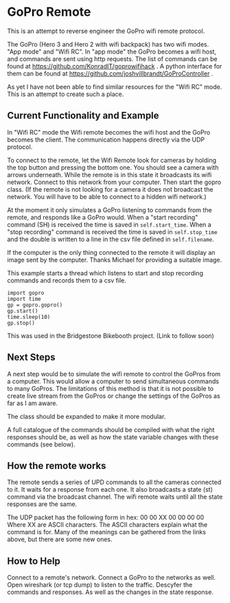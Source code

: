 GoPro Remote
============

This is an attempt to reverse engineer the GoPro wifi remote protocol. 

The GoPro (Hero 3 and Hero 2 with wifi backpack) has two wifi modes. "App mode" and "Wifi RC". In "app mode" the GoPro becomes a wifi host, and commands are sent using http requests. The list of commands can be found at https://github.com/KonradIT/goprowifihack . A python interface for them can be found at https://github.com/joshvillbrandt/GoProController . 

As yet I have not been able to find similar resources for the "Wifi RC" mode. This is an attempt to create such a place.

Current Functionality and Example
---------------------------------

In "Wifi RC" mode the Wifi remote becomes the wifi host and the GoPro becomes the client. The communication happens directly via the UDP protocol. 

To connect to the remote, let the Wifi Remote look for cameras by holding the top button and pressing the bottom one. You should see a camera with arrows underneath. While the remote is in this state it broadcasts its wifi network. Connect to this network from your computer. Then start the gopro class. (If the remote is not looking for a camera it does not broadcast the network. You will have to be able to connect to a hidden wifi network.) 

At the moment it only simulates a GoPro listening to commands from the remote, and responds like a GoPro would. When a "start recording" command (SH) is received the time is saved in `self.start_time`. When a "stop recording" command is received the time is saved in `self.stop_time` and the double is written to a line in the csv file defined in `self.filename`.

If the computer is the only thing connected to the remote it will display an image sent by the computer. Thanks Michael for providing a suitable image.

This example starts a thread which listens to start and stop recording commands and records them to a csv file.

    import gopro
    import time
    gp = gopro.gopro()
    gp.start()
    time.sleep(10)
    gp.stop()
    

This was used in the Bridgestone Bikebooth project. (Link to follow soon)

Next Steps
----------

A next step would be to simulate the wifi remote to control the GoPros from a computer. This would allow a computer to send simultaneous commands to many GoPros. The limitations of this method is that it is not possible to create live stream from the GoPros or change the settings of the GoPros as far as I am aware.

The class should be expanded to make it more modular.

A full catalogue of the commands should be compiled with what the right responses should be, as well as how the state variable changes with these commands (see below).

How the remote works
--------------------

The remote sends a series of UPD commands to all the cameras connected to it. It waits for a response from each one. It also broadcasts a state (st) command via the broadcast channel. The wifi remote waits until all the state responses are the same. 

The UDP packet has the following form in hex: 00 00 XX 00 00 00 00 
Where XX are ASCII characters. The ASCII characters explain what the command is for. Many of the meanings can be gathered from the links above, but there are some new ones.

How to Help
-----------

Connect to a remote's network. Connect a GoPro to the networks as well. Open wireshark (or tcp dump) to listen to the traffic. Descyfer the commands and responses. As well as the changes in the state response. 

